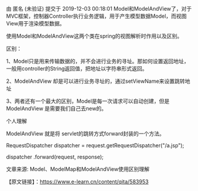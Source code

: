 由 匿名 (未验证) 提交于 2019-12-03 00:18:01
Model和ModelAndView了，对于MVC框架，控制器Controller执行业务逻辑，用于产生模型数据Model，而视图View用于渲染模型数据。

使用Model和ModelAndView这两个类在spring的视图解析时作用以及区别。 

区别：

1、Model只是用来传输数据的，并不会进行业务的寻址。那如何设置返回地址，一般用controller的String返回值，把地址以字符串形式返回。

2、ModelAndView 却是可以进行业务寻址的，通过setViewName来设置跳转地址

3、两者还有一个最大的区别，Model是每一次请求可以自动创建，但是ModelAndView 是需要我们自己去new的。

个人理解

ModelAndView 就是将 servlet的跳转方式forward封装的一个方法。

RequestDispatcher dispatcher = request.getRequestDispatcher("/a.jsp");

dispatcher .forward(request, response);


文章来源: Model、ModelMap和ModelAndView使用区别理解

【原文链接】：https://www.e-learn.cn/content/qita/583953
